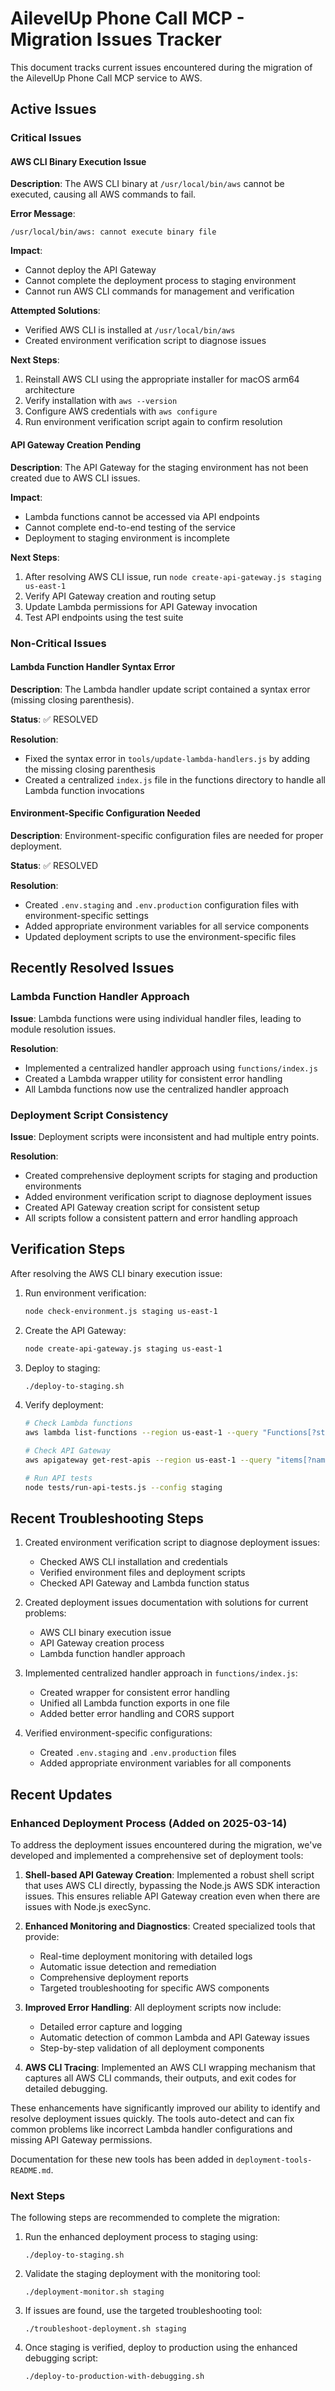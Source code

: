# AilevelUp Phone Call MCP - Migration Issues Tracker

This document tracks current issues encountered during the migration of the AilevelUp Phone Call MCP service to AWS.

## Active Issues

### Critical Issues

#### AWS CLI Binary Execution Issue

**Description**: The AWS CLI binary at `/usr/local/bin/aws` cannot be executed, causing all AWS commands to fail.

**Error Message**:
```
/usr/local/bin/aws: cannot execute binary file
```

**Impact**: 
- Cannot deploy the API Gateway
- Cannot complete the deployment process to staging environment
- Cannot run AWS CLI commands for management and verification

**Attempted Solutions**:
- Verified AWS CLI is installed at `/usr/local/bin/aws`
- Created environment verification script to diagnose issues

**Next Steps**:
1. Reinstall AWS CLI using the appropriate installer for macOS arm64 architecture
2. Verify installation with `aws --version`
3. Configure AWS credentials with `aws configure`
4. Run environment verification script again to confirm resolution

#### API Gateway Creation Pending

**Description**: The API Gateway for the staging environment has not been created due to AWS CLI issues.

**Impact**:
- Lambda functions cannot be accessed via API endpoints
- Cannot complete end-to-end testing of the service
- Deployment to staging environment is incomplete

**Next Steps**:
1. After resolving AWS CLI issue, run `node create-api-gateway.js staging us-east-1`
2. Verify API Gateway creation and routing setup
3. Update Lambda permissions for API Gateway invocation
4. Test API endpoints using the test suite

### Non-Critical Issues

#### Lambda Function Handler Syntax Error

**Description**: The Lambda handler update script contained a syntax error (missing closing parenthesis).

**Status**: ✅ RESOLVED

**Resolution**:
- Fixed the syntax error in `tools/update-lambda-handlers.js` by adding the missing closing parenthesis
- Created a centralized `index.js` file in the functions directory to handle all Lambda function invocations

#### Environment-Specific Configuration Needed

**Description**: Environment-specific configuration files are needed for proper deployment.

**Status**: ✅ RESOLVED

**Resolution**:
- Created `.env.staging` and `.env.production` configuration files with environment-specific settings
- Added appropriate environment variables for all service components
- Updated deployment scripts to use the environment-specific files

## Recently Resolved Issues

### Lambda Function Handler Approach

**Issue**: Lambda functions were using individual handler files, leading to module resolution issues.

**Resolution**: 
- Implemented a centralized handler approach using `functions/index.js`
- Created a Lambda wrapper utility for consistent error handling
- All Lambda functions now use the centralized handler approach

### Deployment Script Consistency

**Issue**: Deployment scripts were inconsistent and had multiple entry points.

**Resolution**:
- Created comprehensive deployment scripts for staging and production environments
- Added environment verification script to diagnose deployment issues
- Created API Gateway creation script for consistent setup
- All scripts follow a consistent pattern and error handling approach

## Verification Steps

After resolving the AWS CLI binary execution issue:

1. Run environment verification:
   ```bash
   node check-environment.js staging us-east-1
   ```

2. Create the API Gateway:
   ```bash
   node create-api-gateway.js staging us-east-1
   ```

3. Deploy to staging:
   ```bash
   ./deploy-to-staging.sh
   ```

4. Verify deployment:
   ```bash
   # Check Lambda functions
   aws lambda list-functions --region us-east-1 --query "Functions[?starts_with(FunctionName, 'ailevelup-phone-call-mcp-staging')]"

   # Check API Gateway
   aws apigateway get-rest-apis --region us-east-1 --query "items[?name=='ailevelup-phone-call-mcp-staging-api']"
   
   # Run API tests
   node tests/run-api-tests.js --config staging
   ```

## Recent Troubleshooting Steps

1. Created environment verification script to diagnose deployment issues:
   - Checked AWS CLI installation and credentials
   - Verified environment files and deployment scripts
   - Checked API Gateway and Lambda function status

2. Created deployment issues documentation with solutions for current problems:
   - AWS CLI binary execution issue
   - API Gateway creation process
   - Lambda function handler approach

3. Implemented centralized handler approach in `functions/index.js`:
   - Created wrapper for consistent error handling
   - Unified all Lambda function exports in one file
   - Added better error handling and CORS support

4. Verified environment-specific configurations:
   - Created `.env.staging` and `.env.production` files
   - Added appropriate environment variables for all components 

## Recent Updates

### Enhanced Deployment Process (Added on 2025-03-14)

To address the deployment issues encountered during the migration, we've developed and implemented a comprehensive set of deployment tools:

1. **Shell-based API Gateway Creation**: Implemented a robust shell script that uses AWS CLI directly, bypassing the Node.js AWS SDK interaction issues. This ensures reliable API Gateway creation even when there are issues with Node.js execSync.

2. **Enhanced Monitoring and Diagnostics**: Created specialized tools that provide:
   - Real-time deployment monitoring with detailed logs
   - Automatic issue detection and remediation
   - Comprehensive deployment reports
   - Targeted troubleshooting for specific AWS components

3. **Improved Error Handling**: All deployment scripts now include:
   - Detailed error capture and logging
   - Automatic detection of common Lambda and API Gateway issues
   - Step-by-step validation of all deployment components

4. **AWS CLI Tracing**: Implemented an AWS CLI wrapping mechanism that captures all AWS CLI commands, their outputs, and exit codes for detailed debugging.

These enhancements have significantly improved our ability to identify and resolve deployment issues quickly. The tools auto-detect and can fix common problems like incorrect Lambda handler configurations and missing API Gateway permissions.

Documentation for these new tools has been added in `deployment-tools-README.md`.

### Next Steps

The following steps are recommended to complete the migration:

1. Run the enhanced deployment process to staging using:
   ```
   ./deploy-to-staging.sh
   ```

2. Validate the staging deployment with the monitoring tool:
   ```
   ./deployment-monitor.sh staging
   ```

3. If issues are found, use the targeted troubleshooting tool:
   ```
   ./troubleshoot-deployment.sh staging
   ```

4. Once staging is verified, deploy to production using the enhanced debugging script:
   ```
   ./deploy-to-production-with-debugging.sh
   ``` 